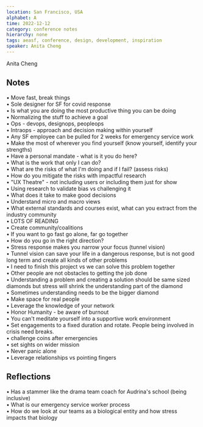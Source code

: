 ```yaml
---
location: San Francisco, USA
alphabet: A
time: 2022-12-12
category: conference notes
hierarchy: none
tags: aeasf, conference, design, development, inspiration
speaker: Anita Cheng
---
```

Anita Cheng

## Notes

• Move fast, break things  
• Sole designer for SF for covid response  
• Is what you are doing the most productive thing you can be doing  
• Normalizing the stuff to achieve a goal  
• Ops - devops, designops, peopleops  
• Intraops - approach and decision making within yourself  
• Any SF employee can be pulled for 2 weeks for emergency service work  
• Make the most of wherever you find yourself (know yourself, identify your strengths)  
• Have a personal mandate - what is it you do here?  
• What is the work that only I can do?  
• What are the risks of what I'm doing and if I fail? (assess risks)  
• How do you mitigate the risks with impactful research  
• "UX Theatre" - not including users or including them just for show  
• Using research to validate bias vs challenging it  
• What does it take to make good decisions  
• Understand micro and macro views  
• What external standards and courses exist, what can you extract from the industry community  
• LOTS OF READING  
• Create community/coalitions  
• If you want to go fast go alone, far go together  
• How do you go in the right direction?  
• Stress response makes you narrow your focus (tunnel vision)  
• Tunnel vision can save your life in a dangerous response, but is not good long term and create all kinds of other problems  
• I need to finish this project vs we can solve this problem together  
• Other people are not obstacles to getting the job done  
• Understanding a problem and creating a solution should be same sized diamonds but stress will shrink the understanding part of the diamond  
• Sometimes understanding needs to be the bigger diamond  
• Make space for real people  
• Leverage the knowledge of your network  
• Honor Humanity - be aware of burnout  
• You can't meditate yourself into a supportive work environment  
• Set engagements to a fixed duration and rotate. People being involved in crisis need breaks.  
• challenge coins after emergencies  
• set sights on wider mission  
• Never panic alone  
• Leverage relationships vs pointing fingers  
  
## Reflections  
• Has a stammer like the drama team coach for Audrina's school (being inclusive)  
• What is our emergency service worker process  
• How do we look at our teams as a biological entity and how stress impacts that biology